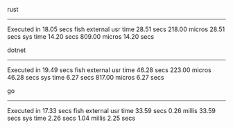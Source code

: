 rust 
________________________________________________________
Executed in   18.05 secs    fish           external
   usr time   28.51 secs  218.00 micros   28.51 secs
   sys time   14.20 secs  809.00 micros   14.20 secs

dotnet 
________________________________________________________
Executed in   19.49 secs    fish           external
   usr time   46.28 secs  223.00 micros   46.28 secs
   sys time    6.27 secs  817.00 micros    6.27 secs

go
________________________________________________________
Executed in   17.33 secs    fish           external
   usr time   33.59 secs    0.26 millis   33.59 secs
   sys time    2.26 secs    1.04 millis    2.25 secs